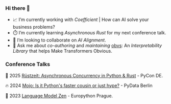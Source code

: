 ### Hi there 👋

- 📈 I’m currently working with *Coefficient* | How can AI solve your business problems?
- ⏱️ I’m currently learning *Asynchronous Rust* for my next conference talk.
- 👯 I’m looking to collaborate on *AI Alignment*.
- 💬 Ask me about *co-authoring* and *maintaining* [obvs](https://obvs.readthedocs.io/en/latest/autoapi/obvs/lenses/index.html): An *Interpretability Library* that helps Make Transformers Obvious.

### Conference Talks

🦀 2025 [Rüstzeit: Asynchronous Concurrency in Python & Rust](https://2025.pycon.de/talks/FGFFEE/) - PyCon DE.

🔥 2024 [Mojo: Is it Python's faster cousin or just hype?](https://www.youtube.com/watch?v=A67P4-A4yLk
) - PyData Berlin

🐍 2023 [Language Model Zen](https://www.youtube.com/watch?v=hyUWefY40iw
) - Europython Prague.
